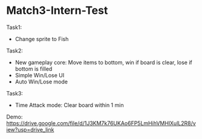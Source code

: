 # Match3-Intern-Test

Task1: 
- Change sprite to Fish

Task2: 
- New gameplay core: Move items to bottom, win if board is clear, lose if bottom is filled 
- Simple Win/Lose UI
- Auto Win/Lose mode

Task3: 
- Time Attack mode: Clear board within 1 min

Demo: https://drive.google.com/file/d/1J3KM7k76UKAo6FP5LmHihVMHlXulL2R8/view?usp=drive_link

